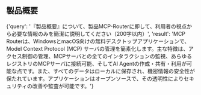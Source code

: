 ## 製品概要

{'query': '『製品概要』について、製品MCP-Routerに即して、利用者の視点から必要な情報のみを簡潔に説明してください（200字以内）', 'result': 'MCP Routerは、WindowsとmacOS向けの無料デスクトップアプリケーションで、Model Context Protocol (MCP) サーバの管理を簡素化します。主な特徴は、アクセス制御の管理、MCPサーバとの全てのインタラクションの監視、あらゆるレジストリのMCPサーバに接続可能、そしてAI Agentの作成・共有・利用が可能な点です。また、すべてのデータはローカルに保存され、機密情報の安全性が保たれています。アプリケーションはオープンソースで、その透明性によりセキュリティの改善や監査が可能です。'}
